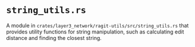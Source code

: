 # `string_utils.rs`

A module in `crates/layer3_network/ragit-utils/src/string_utils.rs` that provides utility functions for string manipulation, such as calculating edit distance and finding the closest string.